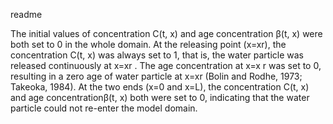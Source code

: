 readme

The initial values of concentration C(t, x) and age concentration β(t, x) were both set to 0 in the whole domain. At the releasing point (x=xr), the concentration C(t, x) was always set to 1, that is, the water particle was released continuously at x=xr . The age concentration at x=x r was set to 0, resulting in a zero age of water particle at x=xr  (Bolin and Rodhe, 1973; Takeoka, 1984). At the two ends (x=0 and x=L), the concentration C(t, x) and age concentrationβ(t, x) both were set to 0, indicating that the water particle could not re-enter the model domain.